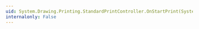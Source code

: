 ```yaml
---
uid: System.Drawing.Printing.StandardPrintController.OnStartPrint(System.Drawing.Printing.PrintDocument,System.Drawing.Printing.PrintEventArgs)
internalonly: False
---
```

